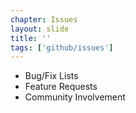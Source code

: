 ```yaml
---
chapter: Issues
layout: slide
title: ''
tags: ['github/issues']
---
```


* Bug/Fix Lists
* Feature Requests
* Community Involvement